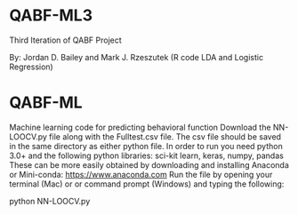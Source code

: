 # QABF-ML3
Third Iteration of QABF Project

By: Jordan D. Bailey and Mark J. Rzeszutek (R code LDA and Logistic Regression)
# QABF-ML
Machine learning code for predicting behavioral function
Download the NN-LOOCV.py file along with the Fulltest.csv file. 
The csv file should be saved in the same directory as either python file. 
In order to run you need python 3.0+ and the following python libraries: sci-kit learn, keras, numpy, pandas
These can be more easily obtained by downloading and installing Anaconda or Mini-conda: https://www.anaconda.com
Run the file by opening your terminal (Mac) or or command prompt (Windows) and typing the following:

python NN-LOOCV.py



